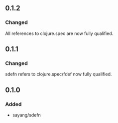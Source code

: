 ## 0.1.2

### Changed

All references to clojure.spec are now fully qualified.

## 0.1.1

### Changed

sdefn refers to clojure.spec/fdef now fully qualified.

## 0.1.0

### Added

* sayang/sdefn
